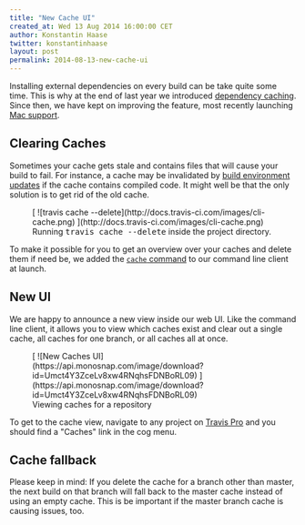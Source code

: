 ```yaml
---
title: "New Cache UI"
created_at: Wed 13 Aug 2014 16:00:00 CET
author: Konstantin Haase
twitter: konstantinhaase
layout: post
permalink: 2014-08-13-new-cache-ui
---
```


Installing external dependencies on every build can be take quite some time. This is why at the end of last year we introduced [dependency caching](/2013-12-05-speed-up-your-builds-cache-your-dependencies). Since then, we have kept on improving the feature, most recently launching [Mac support](/2014-07-31-caching-all-the-things-on-the-mac-platform).

## Clearing Caches

Sometimes your cache gets stale and contains files that will cause your build to fail. For instance, a cache may be invalidated by [build environment updates](/2014-07-24-upcoming-build-environment-updates) if the cache contains compiled code. It might well be that the only solution is to get rid of the old cache.

<figure>
  [ ![travis cache --delete](http://docs.travis-ci.com/images/cli-cache.png) ](http://docs.travis-ci.com/images/cli-cache.png)
  <figcaption>Running <tt>travis cache --delete</tt> inside the project directory.</figcaption>
</figure>

To make it possible for you to get an overview over your caches and delete them if need be, we added the [`cache` command](https://github.com/travis-ci/travis.rb#cache) to our command line client at launch.

## New UI

We are happy to announce a new view inside our web UI. Like the command line client, it allows you to view which caches exist and clear out a single cache, all caches for one branch, or all caches all at once.

<figure>
  [ ![New Caches UI](https://api.monosnap.com/image/download?id=Umct4Y3ZceLv8xw4RNqhsFDNBoRL09) ](https://api.monosnap.com/image/download?id=Umct4Y3ZceLv8xw4RNqhsFDNBoRL09)
  <figcaption>Viewing caches for a repository</figcaption>
</figure>

To get to the cache view, navigate to any project on [Travis Pro](https://travis-ci.com/) and you should find a "Caches" link in the cog menu.

## Cache fallback

Please keep in mind: If you delete the cache for a branch other than master, the next build on that branch will fall back to the master cache instead of using an empty cache. This is be important if the master branch cache is causing issues, too.